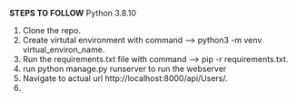 **STEPS TO FOLLOW**
Python 3.8.10
1. Clone the repo.
2. Create virtutal environment with command --> python3 -m venv virtual_environ_name.
3. Run the requirements.txt file with command --> pip -r requirements.txt.
4. run python manage.py runserver to run the webserver
5. Navigate to actual url http://localhost:8000/api/Users/.
6. 
